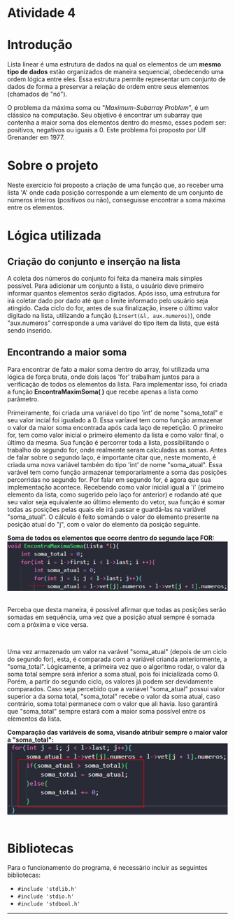 # Atividade 4
<h1>Introdução</h1>
<p>Lista linear é uma estrutura de dados na qual os elementos de um <b>mesmo tipo de dados</b> estão organizados de maneira sequencial, obedecendo uma ordem lógica entre eles. Essa estrutura permite representar um conjunto de dados de forma a preservar a relação de ordem entre seus elementos (chamados de "nó").</p>
<p>O problema da máxima soma ou "<i>Maximum-Subarray Problem</i>", é um clássico na computação. Seu objetivo é encontrar um subarray que contenha a maior soma dos elementos dentro do mesmo, esses podem ser: positivos, negativos ou iguais a 0. Este problema foi proposto por Ulf Grenander em 1977.</p>

<h1>Sobre o projeto</h1>
<p>Neste exercício foi proposto a criação de uma função que, ao receber uma lista 'A' onde cada posição corresponde a um elemento de um conjunto de números inteiros (positivos ou não), conseguisse encontrar a soma máxima entre os elementos.</p>

<h1>Lógica utilizada</h1>

<h2>Criação do conjunto e inserção na lista</h2>
<p>A coleta dos números do conjunto foi feita da maneira mais simples possível. Para adicionar um conjunto a lista, o usuário deve primeiro informar quantos elementos serão digitados. Após isso, uma estrutura for irá coletar dado por dado até que o limite informado pelo usuário seja atingido. Cada ciclo do for, antes de sua finalização, insere o último valor digitado na lista, utilizando a função (<code>LInsert(&l, aux.numeros)</code>), onde "aux.numeros" corresponde a uma variável do tipo item da lista, que está sendo inserido.

<h2>Encontrando a maior soma</h2>
<p>Para encontrar de fato a maior soma dentro do array, foi utilizada uma lógica de força bruta, onde dois laços 'for' trabalham juntos para a verificação de todos os elementos da lista. Para implementar isso, foi criada a função <b>EncontraMaximSoma( )</b> que recebe apenas a lista como parâmetro.</p>
<p>Primeiramente, foi criada uma variável do tipo 'int' de nome "soma_total" e seu valor incial foi igualado a 0. Essa varíavel tem como função armazenar o valor da maior soma encontrada após cada laço de repetição. O primeiro for, tem como valor inicial o primeiro elemento da lista e como valor final, o último da mesma. Sua função é percorrer toda a lista, possibilitando o trabalho do segundo for, onde realmente seram calculadas as somas. Antes de falar sobre o segundo laço, é importante citar que, neste momento, é criada uma nova variável também do tipo 'int' de nome "soma_atual". Essa varável tem como função armazenar temporariamente a soma das posições percorridas no segundo for. Por falar em segundo for, é agora que sua implementação acontece. Recebendo como valor inicial igual a 'i' (primeiro elemento da lista, como sugerido pelo laço for anterior) e rodando até que seu valor seja equivalente ao último elemento do vetor, sua função é somar todas as posições pelas quais ele irá passar e guardá-las na variável "soma_atual". O cálculo é feito somando o valor do elemento presente na posição atual do "j", com o valor do elemento da posição seguinte.</p>
<b>Soma de todos os elementos que ocorre dentro do segundo laço FOR:</b>
<div align="center">
    <img src="imgs/soma_segundo_for.png">
</div>
<br/>
<p>Perceba que desta maneira, é possível afirmar que todas as posições serão somadas em sequência, uma vez que a posição atual sempre é somada com a próxima e vice versa.</p>
<br/>
<p>Uma vez armazenado um valor na varável "soma_atual" (depois de um ciclo do segundo for), esta, é comparada com a variável crianda anteriormente, a "soma_total". Lógicamente, a primeira vez que o algoritmo rodar, o valor da soma total sempre será inferior a soma atual, pois foi inicializada como 0. Porém, a partir do segundo ciclo, os valores já podem ser devidamente comparados. Caso seja percebido que a variável "soma_atual" possui valor superior a da soma total, "soma_total" recebe o valor da soma atual, caso contrário, soma total permanece com o valor que ali havia. Isso garantirá que "soma_total" sempre estará com a maior soma possível entre os elementos da lista.</p>
<b>Comparação das variáveis de soma, visando atribuir sempre o maior valor a "soma_total":</b>
<div align="center">
    <img src="imgs/comparações.png">
</div>
<br/>

<h1>Bibliotecas</h1>
<p>Para o funcionamento do programa, é necessário incluir as seguintes bibliotecas: 
<ul>
    <li><code>#include 'stdlib.h'</code></li>
    <li><code>#include 'stdio.h'</code></li>
    <li><code>#include 'stdbool.h'</code></li>
</ul>
<hr/>


